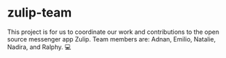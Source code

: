 # zulip-team
This project is for us to coordinate our work and contributions to the open source messenger app Zulip. Team members are: Adnan, Emilio, Natalie, Nadira, and Ralphy.
:computer:
